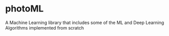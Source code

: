 # photoML
A Machine Learning library that includes some of the ML and Deep Learning Algorithms implemented from scratch
